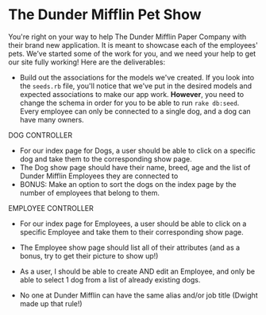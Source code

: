 # The Dunder Mifflin Pet Show


You're right on your way to help The Dunder Mifflin Paper Company with their brand new application. It is meant to 
showcase each of the employees' pets. We’ve started some of the work for you, and we need your help to get our site fully working! Here are the deliverables:

- Build out the associations for the models we've created. If you look into the `seeds.rb` file, you'll notice that we've put
in the desired models and expected associations to make our app work. **However**, you need to change the schema in order
for you to be able to run `rake db:seed`. Every employee can only be connected to a single dog, and a dog can have many owners.

DOG CONTROLLER
- For our index page for Dogs, a user should be able to click on a specific dog and take them to the corresponding show page.
- The Dog show page should have their name, breed, age and the list of Dunder Mifflin Employees they are connected to
- BONUS: Make an option to sort the dogs on the index page by the number of employees that belong to them.

EMPLOYEE CONTROLLER
- For our index page for Employees, a user should be able to click on a specific Employee and take them to their corresponding show page.
- The Employee show page should list all of their attributes (and as a bonus, try to get their picture to show up!)

- As a user, I should be able to create AND edit an Employee, and only be able to select 1 dog from a list of already existing dogs.

- No one at Dunder Mifflin can have the same alias and/or job title (Dwight made up that rule!)


